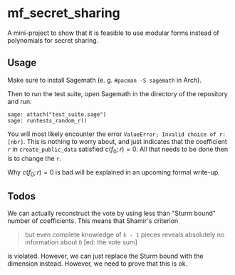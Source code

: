 # mf_secret_sharing
A mini-project to show that it is feasible to use modular forms instead of
polynomials for secret sharing.

## Usage

Make sure to install Sagemath (e. g. `#pacman -S sagemath` in Arch).

Then to run the test suite, open Sagemath in the directory of the repository and
run:

```
sage: attach("test_suite.sage")
sage: runtests_random_r()
```

You will most likely encounter the error
`ValueError; Invalid choice of r: [nbr]`. This is nothing to worry about, and just
indicates that the coefficient `r` in `create_public_data` satisfied $c(f_0;r)=0$.
All that needs to be done then is to change the `r`.

Why $c(f_0;r)=0$ is bad will be explained in an upcoming formal write-up.

## Todos

We can actually reconstruct the vote by using less than "Sturm bound" number of
coefficients. This means that Shamir's criterion

> but even complete knowledge of `k - 1` pieces reveals absolutely no
  information about `D` [ed: the vote sum]

is violated. However, we can just replace the Sturm bound with the dimension
instead. However, we need to prove that this is ok.
